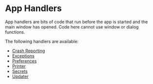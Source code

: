 # App Handlers

App handlers are bits of code that run before the app is started and the main window has opened. Code here cannot use window or dialog functions.

The following handlers are available:

- [Crash Reporting](crash-reporting/README.md)
- [Exceptions](exceptions/README.md)
- [Preferences](preferences/README.md)
- [Printer](printer/README.md)
- [Secrets](secrets/README.md)
- [Updater](updater/README.md)
